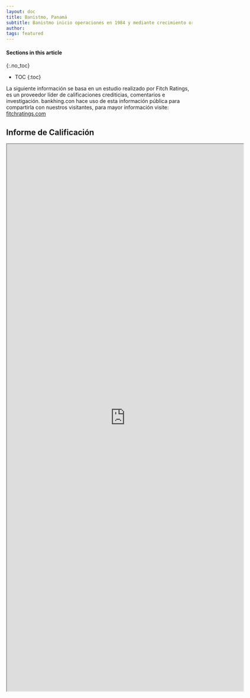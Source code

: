 ```yaml
---
layout: doc
title: Banistmo, Panamá
subtitle: Banistmo inicio operaciones en 1984 y mediante crecimiento orgánico y varias fusiones y adquisiciones se transformó en uno de los bancos más grandes de Panamá Durante ese tiempo, el banco ha sido propiedad de empresarios locales (hasta 2006) y bancos extranjeros.
author:
tags: featured
---
```


#### Sections in this article
{:.no_toc}
* TOC
{:toc}


La siguiente información se basa en un estudio realizado por Fitch Ratings, es un proveedor líder de calificaciones crediticias, comentarios e investigación. bankhing.con hace uso de esta información pública para compartirla con nuestros visitantes, para mayor información visite: [fitchratings.com](https://www.fitchratings.com)

## Informe de Calificación

<iframe src="https://drive.google.com/file/d/1JsMLAHXBFV6lfH76oTUyfgNr-C8vRgUQ/preview" width="640" height="1480"></iframe>

